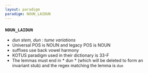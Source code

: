 ```yaml
---
layout: paradigm
paradigm: NOUN_LAIDUN
---
```

### ` NOUN_LAIDUN `

* _dun stem, dun : tume variations_
* Universal POS is NOUN and legacy POS is NOUN
* suffixes use back vowel harmony
* KOTUS paradigm used in their dictionary is 33-F
* The lemmas must end in * dun * (which will be deleted to form an invariant stub) and the regex matching the lemma is ` dun `
